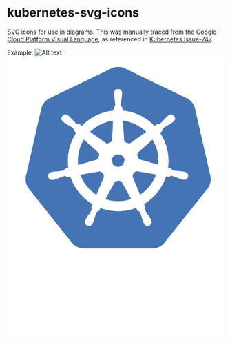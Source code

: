 # kubernetes-svg-icons
SVG icons for use in diagrams. This was manually traced from the [Google Cloud Platform Visual Language](https://docs.google.com/presentation/d/13klSkUQI9yPxKckP8UFLpzzKzxYwv1lit9ELWOnXJFM/edit#slide=id.p15), as referenced in [Kubernetes Issue-747](https://github.com/kubernetes/website/issues/747).

Example: 
![Alt text](./kubenetes.svg)
<img src="./kubernetes.svg">
